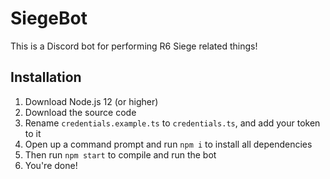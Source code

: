 # SiegeBot

This is a Discord bot for performing R6 Siege related things!

## Installation

1. Download Node.js 12 (or higher)
2. Download the source code
3. Rename `credentials.example.ts` to `credentials.ts`, and add your token to it
4. Open up a command prompt and run `npm i` to install all dependencies
5. Then run `npm start` to compile and run the bot
6. You're done!
